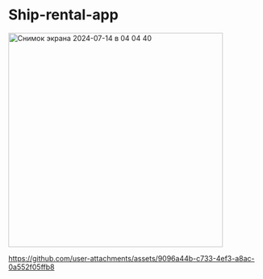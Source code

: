 # Ship-rental-app
<img width="425" alt="Снимок экрана 2024-07-14 в 04 04 40" src="https://github.com/user-attachments/assets/502ccad9-64c4-4147-8ae8-c5431c222210">


https://github.com/user-attachments/assets/9096a44b-c733-4ef3-a8ac-0a552f05ffb8


